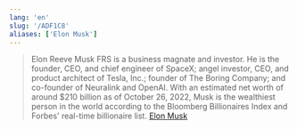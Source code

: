 ```yaml
---
lang: 'en'
slug: '/ADF1C8'
aliases: ['Elon Musk']
---
```


> Elon Reeve Musk FRS is a business magnate and investor. He is the founder, CEO, and chief engineer of SpaceX; angel investor, CEO, and product architect of Tesla, Inc.; founder of The Boring Company; and co-founder of Neuralink and OpenAI. With an estimated net worth of around $210 billion as of October 26, 2022, Musk is the wealthiest person in the world according to the Bloomberg Billionaires Index and Forbes' real-time billionaire list. [Elon Musk](https://en.wikipedia.org/wiki/Elon_Musk)
